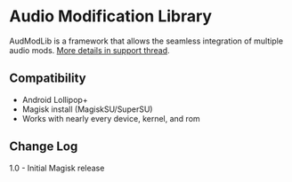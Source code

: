 # Audio Modification Library
AudModLib is a framework that allows the seamless integration of multiple audio mods. [More details in support thread](https://forum.xda-developers.com/android/software/soundmod-axon-7-dolby-atmos-t3412342).

## Compatibility
* Android Lollipop+
* Magisk install (MagiskSU/SuperSU)
* Works with nearly every device, kernel, and rom

## Change Log
1.0
    - Initial Magisk release
